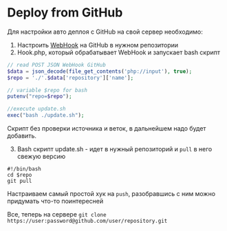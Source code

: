 # Deploy from GitHub

Для настройки авто деплоя с GitHub на свой сервер необходимо: 
1. Настроить [WebHook](https://developer.github.com/webhooks/creating/) на GitHub в нужном репозитории
2. Hook.php, который обрабатывает WebHook и запускает bash скрипт 
```php
// read POST JSON WebHook GitHub
$data = json_decode(file_get_contents('php://input'), true);
$repo = './'.$data['repository']['name'];

// variable $repo for bash
putenv("repo=$repo");

//execute update.sh
exec("bash ./update.sh");
```
Скрипт без проверки источника и веток, в дальнейшем надо будет добавить.

3. Bash скрипт update.sh - идет в нужный репозиторий и `pull` в него свежую версию
```
#!/bin/bash
cd $repo
git pull
```
Настраиваем самый простой хук на `push`, разобравшись с ним можно придумать что-то поинтересней

Все, теперь на сервере `git clone https://user:password@github.com/user/repository.git` 
